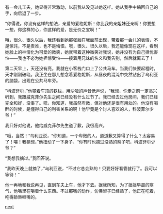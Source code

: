 
有一会儿工夫，她显得非常激动，以前我从没见过她这样。她从我手中缩回自己的手，向后退了一步。

“你得说，你没有这样的想法，亲爱的爱格妮斯！你比我的亲姐妹还亲啊！你要想一想，你这样的心，你这样的爱，是无价之宝啊！”

哦，很久、很久以后，我还看到她那张脸在我面前出现，带着那一会儿的表情，不是惊诧，不是责难，也不是悔恨。哦，很久、很久以后，我还能像现在这样，看到她脸上的神情化为可爱的微笑，她就带着这种微笑对我说，她并没有为自己担忧害怕——我也不必为她担惊受怕——接着用兄妹的名义和我告别，然后就离去了！

第二天早上，天还没有亮，我就在小客栈门口上了公共马车。当我们快要起程时，天才刚刚破晓。我正坐在那儿想念着爱格妮斯，从昼夜的混沌中突然钻出了乌利亚的脑袋，出现在公共马车旁。

“科波菲尔，”他攀着车顶的铁栏，用沙哑的声音低声说，“我想，你走之前一定高兴听到，我跟威克菲尔先生之间已经没有什么过节了。我已经去过他房间，我们已经完全和好，没事了。嗯，你知道，我虽然卑微，但对他还是很有用处的。他没有喝醉的时候，是懂得自己的利害关系的啊！他毕竟是个讨人喜欢的人，科波菲尔少爷！”

我只好对他说，他给威克菲尔先生道了歉，我很高兴。

“哦，当然！”乌利亚说，“你知道，一个卑微的人，道道歉又算得了什么？太容易了！喂！我猜想，”他扭动了一下身子，“你有时也摘过没熟的梨子吧，科波菲尔少爷？”

“我想我摘过。”我回答说。

“我昨天晚上就摘了，”乌利亚说，“不过它总会熟的！只要好好看管就行了。我可以等待！”

他一再地和我说再见，直到车夫上车，他才下去。据我所知，为了抵挡早晨的寒气，他嘴里在嚼着什么东西。不过那嘴的动作，仿佛梨子已经熟了，他正在吃着，吃得舔唇咂嘴的。

[next](page512)